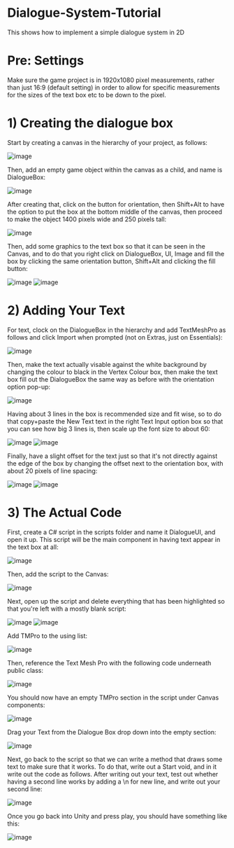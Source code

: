 # Dialogue-System-Tutorial
This shows how to implement a simple dialogue system in 2D



# Pre: Settings
Make sure the game project is in 1920x1080 pixel measurements, rather than just 16:9 (default setting) in order to allow for specific measurements for the sizes of the text box etc to be down to the pixel.



# 1) Creating the dialogue box
Start by creating a canvas in the hierarchy of your project, as follows:

![image](https://user-images.githubusercontent.com/91538155/136015187-666a61d9-f32d-4de6-b130-e51f7ad93854.png)


Then, add an empty game object within the canvas as a child, and name is DialogueBox:

![image](https://user-images.githubusercontent.com/91538155/136016178-f531284d-b2cb-4cd4-9ab4-3eaeaae39c3e.png)


After creating that, click on the button for orientation, then Shift+Alt to have the option to put the box at the bottom middle of the canvas, then proceed to make the object 1400 pixels wide and 250 pixels tall:

![image](https://user-images.githubusercontent.com/91538155/136016944-6244792c-bc12-4185-8a54-439fd7fa702d.png)


Then, add some graphics to the text box so that it can be seen in the Canvas, and to do that you right click on DialogueBox, UI, Image and fill the box by clicking the same orientation button, Shift+Alt and clicking the fill button:

![image](https://user-images.githubusercontent.com/91538155/136017368-8bae038b-396f-4c4b-b250-142d7feb06db.png)
![image](https://user-images.githubusercontent.com/91538155/136019360-e5265072-8588-4638-bbef-0bb3db8596dc.png)


# 2) Adding Your Text
For text, clock on the DialogueBox in the hierarchy and add TextMeshPro as follows and click Import when prompted (not on Extras, just on Essentials):

![image](https://user-images.githubusercontent.com/91538155/136020197-efdcd214-d22c-4eda-84dc-154135d23648.png)

Then, make the text actually visable against the white background by changing the colour to black in the Vertex Colour box, then make the text box fill out the DialogueBox the same way as before with the orientation option pop-up:

![image](https://user-images.githubusercontent.com/91538155/136020531-88263a64-f728-4800-ab20-afd560bb6c10.png)

Having about 3 lines in the box is recommended size and fit wise, so to do that copy+paste the New Text text in the right Text Input option box so that you can see how big 3 lines is, then scale up the font size to about 60:

![image](https://user-images.githubusercontent.com/91538155/136020990-a6722e9d-8f2e-43cc-9352-9f00cb7ee9f2.png)
![image](https://user-images.githubusercontent.com/91538155/136021109-473204f7-1bec-4c62-bc04-7df12312bd81.png)

Finally, have a slight offset for the text just so that it's not directly against the edge of the box by changing the offset next to the orientation box, with about 20 pixels of line spacing:

![image](https://user-images.githubusercontent.com/91538155/136021388-429c21db-c92a-472f-8c60-11d20d40f4b0.png)
![image](https://user-images.githubusercontent.com/91538155/136021625-f16579f8-fef7-400d-a96e-12a0e84b4115.png)


# 3) The Actual Code
First, create a C# script in the scripts folder and name it DialogueUI, and open it up. This script will be the main component in having text appear in the text box at all:

![image](https://user-images.githubusercontent.com/91538155/136946094-bbd7c9d4-81fc-4a88-9047-e31c7d7d1fa2.png)

Then, add the script to the Canvas:

![image](https://user-images.githubusercontent.com/91538155/136946360-a287be08-a89e-4a38-a0fd-ce300f635640.png)

Next, open up the script and delete everything that has been highlighted so that you're left with a mostly blank script:

![image](https://user-images.githubusercontent.com/91538155/136946743-007ddcb7-6f78-4b4d-9cae-7b95cb16eeb1.png)
![image](https://user-images.githubusercontent.com/91538155/136946835-3255e97b-6055-475f-b812-0c48864de74a.png)

Add TMPro to the using list:

![image](https://user-images.githubusercontent.com/91538155/136946945-672e7956-5c46-47b5-8709-832ddef45b49.png)

Then, reference the Text Mesh Pro with the following code underneath public class:

![image](https://user-images.githubusercontent.com/91538155/136947279-6a0643ec-4b05-438b-b654-56bbddc850ac.png)

You should now have an empty TMPro section in the script under Canvas components:

![image](https://user-images.githubusercontent.com/91538155/136947460-f85c3b34-8ed4-4136-8d3b-38ab7949b28f.png)

Drag your Text from the Dialogue Box drop down into the empty section:

![image](https://user-images.githubusercontent.com/91538155/136947620-c1aef376-e5f6-4e31-a3e4-461054920119.png)

Next, go back to the script so that we can write a method that draws some text to make sure that it works. To do that, write out a Start void, and in it write out the code as follows. After writing out your text, test out whether having a second line works by adding a \n for new line, and write out your second line:

![image](https://user-images.githubusercontent.com/91538155/136949511-ae0b607c-40f3-4bdf-ab84-cd8c6de7f51d.png)

Once you go back into Unity and press play, you should have something like this:

![image](https://user-images.githubusercontent.com/91538155/136949639-e02df291-0d7b-42f4-b9b2-2b36e8fef3dc.png)

